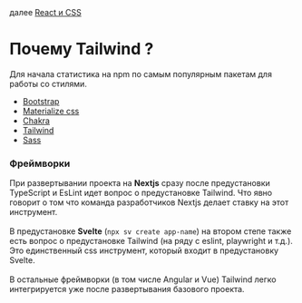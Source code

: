 <div>
далее
<a href="02.md">
React и CSS
</a>
</div>

<h1>
Почему Tailwind ?
</h1>

<p>
Для начала статистика на npm по самым популярным пакетам для работы со стилями.
</p>

<div>
<ul>
<li>
<a href="https://www.npmjs.com/package/bootstrap">Bootstrap</a>
</li>
<li>
<a href="https://www.npmjs.com/package/materialize-css">Materialize css</a>
</li>
<li>
<a href="https://www.npmjs.com/package/@chakra-ui/react">Chakra</a>
</li>
<li>
<a href="https://www.npmjs.com/package/tailwindcss">Tailwind</a>
</li>
<li>
<a href="https://www.npmjs.com/package/sass">Sass</a>
</li>
</ul>
</div>

<h3>Фреймворки</h3>

<div>
При развертывании проекта на <strong>Nextjs</strong> сразу после предустановки TypeScript и EsLint идет вопрос о предустановке Tailwind. Что явно говорит о том что команда разработчиков Nextjs делает ставку на этот инструмент.
</div>

<br/>

<div>
В предустановке <strong>Svelte</strong> (<code>npx sv create app-name</code>) на втором степе также есть вопрос о предустановке Tailwind (на ряду с eslint, playwright и т.д.). Это единственный css инструмент, который входит в предустановку Svelte.
</div>

<br/>

<div>
В остальные фреймворки (в том числе Angular и Vue) Tailwind легко интегрируется уже после развертывания базового проекта.
</div>
